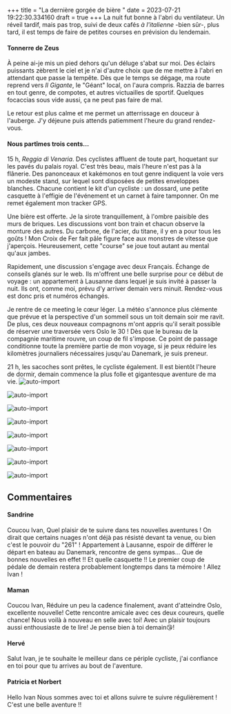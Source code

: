 +++
title = "La dernière gorgée de bière "
date = 2023-07-21 19:22:30.334160
draft = true
+++
La nuit fut bonne à l'abri du ventilateur. Un réveil tardif, mais pas trop, suivi de deux cafés _à l'italienne_ -bien sûr-, plus tard, il est temps de faire de petites courses en prévision du lendemain.


#### Tonnerre de Zeus
À peine ai-je mis un pied dehors qu'un déluge s'abat sur moi. Des éclairs puissants zèbrent le ciel et je n'ai d'autre choix que de me mettre à l'abri en attendant que passe la tempête. Dès que le temps se dégage, ma route reprend vers _Il Gigante_, le "Géant" local, on l'aura compris. Razzia de barres en tout genre, de compotes, et autres victuailles de sportif. Quelques focaccias sous vide aussi, ça ne peut pas faire de mal. 


Le retour est plus calme et me permet un atterrissage en douceur à l'auberge. J'y déjeune puis attends patiemment l'heure du grand rendez-vous.


#### Nous partîmes trois cents...
15 h, _Reggia di Venaria_. Des cyclistes affluent de toute part, hoquetant sur les pavés du palais royal. C'est très beau, mais l'heure n'est pas à la flânerie. Des panonceaux et kakémonos en tout genre indiquent la voie vers un modeste stand, sur lequel sont disposées de petites enveloppes blanches. Chacune contient le kit d'un cycliste : un dossard, une petite casquette à l'effigie de l'événement et un carnet à faire tamponner. On me remet également mon tracker GPS.


Une bière est offerte. Je la sirote tranquillement, à l'ombre paisible des murs de briques. Les discussions vont bon train et chacun observe la monture des autres. Du carbone, de l'acier, du titane, il y en a pour tous les goûts ! Mon Croix de Fer fait pâle figure face aux monstres de vitesse que j'aperçois. Heureusement, cette "course" se joue tout autant au mental qu'aux jambes. 


Rapidement, une discussion s'engage avec deux Français. Échange de conseils glanés sur le web. Ils m'offrent une belle surprise pour ce début de voyage : un appartement à Lausanne dans lequel je suis invité à passer la nuit. Ils ont, comme moi, prévu d'y arriver demain vers minuit. Rendez-vous est donc pris et numéros échangés.


Je rentre de ce meeting le cœur léger. La météo s'annonce plus clémente que prévue et la perspective d'un sommeil sous un toit demain soir me ravit. De plus, ces deux nouveaux compagnons m'ont appris qu'il serait possible de réserver une traversée vers Oslo le 30 ! Dès que le bureau de la compagnie maritime rouvre, un coup de fil s'impose. Ce point de passage conditionne toute la première partie de mon voyage, si je peux réduire les kilomètres journaliers nécessaires jusqu'au Danemark, je suis preneur.


21 h, les sacoches sont prêtes, le cycliste également. Il est bientôt l'heure de dormir, demain commence la plus folle et gigantesque aventure de ma vie.
![auto-import](https://thumbsnap.com/i/DEwqoVZV.jpg)

![auto-import](https://thumbsnap.com/i/DAZKD7gz.jpg)

![auto-import](https://thumbsnap.com/i/qnCHc85L.jpg)

![auto-import](https://thumbsnap.com/i/R9qQ3w8k.jpg)

![auto-import](https://thumbsnap.com/i/iRmENTkP.jpg)

![auto-import](https://thumbsnap.com/i/f1PLwjns.jpg)

![auto-import](https://thumbsnap.com/i/oASgQf8h.jpg)

![auto-import](https://thumbsnap.com/i/NiP9WKTk.jpg)
## Commentaires
#### Sandrine
Coucou Ivan,
Quel plaisir de te suivre dans tes nouvelles aventures ! 
On dirait que certains nuages n'ont déjà pas résisté devant ta venue, ou bien c'est le pouvoir du "261" !
Appartement à Lausanne, espoir de différer le départ en bateau au Danemark, rencontre de gens sympas... Que de bonnes nouvelles en effet !!
Et quelle casquette !!
Le premier coup de pédale de demain restera probablement longtemps dans ta mémoire !
Allez Ivan !
#### Maman
Coucou Ivan, 
Réduire un peu la cadence finalement, avant d'atteindre Oslo, excellente nouvelle! Cette rencontre amicale avec ces deux coureurs, quelle chance! 
Nous voilà à nouveau en selle avec toi! Avec un plaisir toujours aussi enthousiaste de te lire! Je pense bien à toi demain😘!
#### Hervé
Salut Ivan, je te souhaite le meilleur dans ce périple cycliste, j'ai confiance en toi pour que tu arrives au bout de l'aventure.
#### Patricia et Norbert
Hello Ivan
Nous sommes avec toi et allons suivre te suivre régulièrement !
C'est une belle aventure !!
